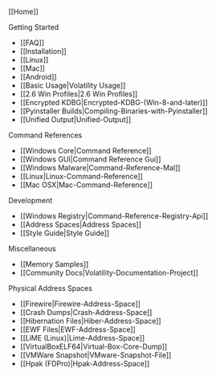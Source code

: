 [[Home]]

Getting Started
* [[FAQ]]
* [[Installation]]
* [[Linux]]
* [[Mac]]
* [[Android]]
* [[Basic Usage|Volatility Usage]]
* [[2.6 Win Profiles|2.6 Win Profiles]]
* [[Encrypted KDBG|Encrypted-KDBG-(Win-8-and-later)]]
* [[Pyinstaller Builds|Compiling-Binaries-with-Pyinstaller]]
* [[Unified Output|Unified-Output]]

Command References 
* [[Windows Core|Command Reference]]
* [[Windows GUI|Command Reference Gui]]
* [[Windows Malware|Command-Reference-Mal]]
* [[Linux|Linux-Command-Reference]]
* [[Mac OSX|Mac-Command-Reference]]

Development 
* [[Windows Registry|Command-Reference-Registry-Api]]
* [[Address Spaces|Address Spaces]]
* [[Style Guide|Style Guide]]

Miscellaneous
* [[Memory Samples]]
* [[Community Docs|Volatility-Documentation-Project]]

Physical Address Spaces
* [[Firewire|Firewire-Address-Space]]
* [[Crash Dumps|Crash-Address-Space]]
* [[Hibernation Files|Hiber-Address-Space]]
* [[EWF Files|EWF-Address-Space]]
* [[LiME (Linux)|Lime-Address-Space]]
* [[VirtualBoxELF64|Virtual-Box-Core-Dump]]
* [[VMWare Snapshot|VMware-Snapshot-File]]
* [[Hpak (FDPro)|Hpak-Address-Space]]

